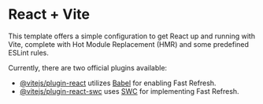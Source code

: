 # React + Vite

This template offers a simple configuration to get React up and running with Vite, complete with Hot Module Replacement (HMR) and some predefined ESLint rules.

Currently, there are two official plugins available:

- [@vitejs/plugin-react](https://github.com/vitejs/vite-plugin-react/blob/main/packages/plugin-react/README.md) utilizes [Babel](https://babeljs.io/) for enabling Fast Refresh.
- [@vitejs/plugin-react-swc](https://github.com/vitejs/vite-plugin-react-swc) uses [SWC](https://swc.rs/) for implementing Fast Refresh.
